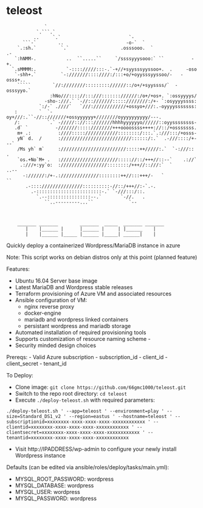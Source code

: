 # teleost
                                                                                                    
                  `                                                             
               `.```.`                                                          
              ..     `.`                         `-                             
          ```-`        ..                       -o-`  `                         
        `.:sh.`         `.`                   .osssooo.  `                .-    
       `:hNMM-.           ..  ``.....``     `/ssssyyysooo:` ``          -+.     
      `.sMMMM:.           `-:::://///:::-.`-+//+syysssyyssoo+.  .     -oso      
       `-shh+.`         `-:///////::::////:/:::+o/+oyysssyyssoo/-   -osss+..    
        `````        `//:////////::::::::://////::/o+/+syyssss/`  -osssyyo.`    
                    :hNo///:::://:::///::::::://////:/o+/+os+. `:ossyyyys/      
                  -sho-:///.` `-//::///////:::::////////:/+- `:osyyyyssss:      
                `:/-` .////`   `///:////////////+ossyo+///:.-oyyyysssssss:      
       :        `  `-oy+///:.``-//::///////+ossyyyyyy+////////oyyyyyyyyyy/---.  
       /:          `.` -/////:://:::///////hhhhyyyyyyo//////::oyyssssssss-      
       .d` `          -///////:::::////////+++oooossss++++://::/+osssssss.      
        m+ .:          :////:::::////////////::::::::/:::.`.:///:::/+osss-      
        yN` d.  /      ://////////////////////////::::::/:.`  .-///::::/+---`   
        /Ms yh` m`     :////////////////////////:::::++/////:.`  `-:///::   .   
        `os.+No`M+ .   ://///////////////////::::://::/+++//::--`    .://`      
         .:///+:yy`o:  ://///////////////::::::::/+++//::///:`  `       ..--    
          -://////:/+-.://////////////::::::::++//:::+++/-   `             ``   
           .-::::///////////////::::::::::-//::/+++//:-`.-.                     
             .-::::::::::::::::::::::::-.` `-///:::/::.                         
               `.--::::::::::::::::--.`       `-//.   .                         
                  ``..---------...``             `--                            
                                                                                
                                                                                
                                                                                
        _______ _______        _______  _____  _______ _______
           |    |______ |      |______ |     | |______    |   
           |    |______ |_____ |______ |_____| ______|    |   
                                                       
Quickly deploy a containerized Wordpress/MariaDB instance in azure

Note: This script works on debian distros only at this point (planned feature)

Features:
- Ubuntu 16.04 Server base image
- Latest MariaDB and Wordpress stable releases
- Terraform provisioning of Azure VM and associated resources
- Ansible configuration of VM:
    - nginx reverse proxy
    - docker-engine
    - mariadb and wordpress linked containers
    - persistant wordpress and mariadb storage
- Automated installation of required provisioning tools
- Supports customization of resource naming scheme <APPNAME>-<ENVIRONMENT>
- Security minded design choices


Prereqs:
    - Valid Azure subscription
    - subscription_id
    - client_id
    - client_secret
    - tenant_id

To Deploy:
- Clone image: `git clone https://github.com/66gmc1000/teleost.git`
- Switch to the repo root directory: `cd teleost`
- Execute `./deploy-teleost.sh` with required parameters:

`./deploy-teleost.sh '
--app=teleost '
--environment=play '
--size=Standard_DS1_v2 '
--region=eastus '
--hostname=teleost '
--subscriptionid=xxxxxxxx-xxxx-xxxx-xxxx-xxxxxxxxxxxx '
--clientid=xxxxxxxx-xxxx-xxxx-xxxx-xxxxxxxxxxxx '
--clientsecret=xxxxxxxx-xxxx-xxxx-xxxx-xxxxxxxxxxxx '
--tenantid=xxxxxxxx-xxxx-xxxx-xxxx-xxxxxxxxxxxx`

- Visit http://IPADDRESS/wp-admin to configure your newly install Wordpress instance

Defaults (can be edited via ansible/roles/deploy/tasks/main.yml):

- MYSQL_ROOT_PASSWORD: wordpress
- MYSQL_DATABASE: wordpress
- MYSQL_USER: wordpress
- MYSQL_PASSWORD: wordpress
